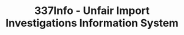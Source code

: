 ---
bigquery: https://console.cloud.google.com/bigquery?p=patents-public-data&d=usitc_investigations&page=dataset&project=sheets-management-319211
citation: US International Trade Commission 337Info Unfair Import Investigations Information
  System
contributors: US International Trade Comission
cost: None
description: US International Trade Commission 337Info Unfair Import Investigations
  Information System contains data on investigations done under Section 337. Section
  337 declares the infringement of certain statutory intellectual property rights
  and other forms of unfair competition in import trade to be unlawful practices.
  Most Section 337 investigations involve allegations of patent or registered trademark
  infringement.
documentation: FAQ and tutorial available on the site
last_edit: 04/11/2022, 09:02:01
location: https://pubapps2.usitc.gov/337external/
maintained_by: US International Trade Comission
schema_fields:
- startDateMarkmanHearing
- lastUpdated
- actualStartDateEvidHear
- respondent
- id
- cafcAppeals
- internalRemand
- teoProceedingInvolved
- currentStatus
- dateOfPublicationFrNotice
- dateCreated
- invUnfairAct
- finalDetNoViolation
- investigationNo
- issueDateOtherNonFinal
- htsNumbers
- ouiiParticipation
- title
- patentNumber
- publication_number
- currentActiveALJ
- finalIdOnViolationDue
- gcAttorney
- trademarkNumbers
- ouiiAttorney
- finalDetViolation
- endDateMarkmanHearing
- teoIdDueDate
- aljAssigned
- targetDate
- scheduledEndDateEvidHear
- docketNo
- scheduledStartDateEvidHear
- complainant
- patentNumbers
- markmanHearing
- dateComplaintFiled
- teoReliefGranted
- teoIdIssueDate
- actualEndDateEvidHear
- finalIdOnViolationIssue
- investigationType
- copyrightNumbers
- investigationTermDate
shortname: unfair_import_investigations
tags:
- import
- legal
- trade
timeframe: 2008-2021 (prior to 2008 downloadable as a JSON file)
title: 337Info - Unfair Import Investigations Information System
uuid: 2721f5ec-e599-4890-9265-9706719fc71e
---